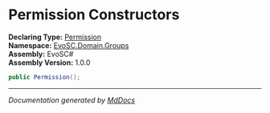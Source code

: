 ﻿<!--  
  <auto-generated>   
    The contents of this file were generated by a tool.  
    Changes to this file may be list if the file is regenerated  
  </auto-generated>   
-->

# Permission Constructors

**Declaring Type:** [Permission](../index.md)  
**Namespace:** [EvoSC.Domain.Groups](../../index.md)  
**Assembly:** EvoSC\#  
**Assembly Version:** 1.0.0

```csharp
public Permission();
```
___

*Documentation generated by [MdDocs](https://github.com/ap0llo/mddocs)*
